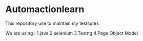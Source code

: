 # Automactionlearn
This repository use to maintain my testsutes


We are using :
1.java
2.selenium
3.Testng
4.Page Object Model
